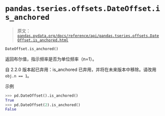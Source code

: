 # `pandas.tseries.offsets.DateOffset.is_anchored`

> 原文：[`pandas.pydata.org/docs/reference/api/pandas.tseries.offsets.DateOffset.is_anchored.html`](https://pandas.pydata.org/docs/reference/api/pandas.tseries.offsets.DateOffset.is_anchored.html)

```py
DateOffset.is_anchored()
```

返回布尔值，指示频率是否为单位频率（n=1）。

自 2.2.0 版本起已弃用：is_anchored 已弃用，并将在未来版本中移除。请改用 `obj.n == 1`。

示例

```py
>>> pd.DateOffset().is_anchored()
True
>>> pd.DateOffset(2).is_anchored()
False 
```
